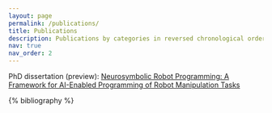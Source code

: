 ```yaml
---
layout: page
permalink: /publications/
title: Publications
description: Publications by categories in reversed chronological order.
nav: true
nav_order: 2
---
```


PhD dissertation (preview): [Neurosymbolic Robot Programming: A Framework for AI-Enabled Programming of Robot Manipulation Tasks](https://nc.uni-bremen.de/index.php/s/soQcLeMCaY8XYgT)

<!-- Bibsearch Feature -->

<!-- {% include bib_search.liquid %} -->

<div class="publications">

{% bibliography %}

</div>

